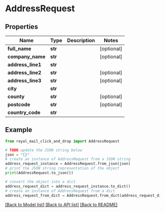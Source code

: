 # AddressRequest


## Properties

Name | Type | Description | Notes
------------ | ------------- | ------------- | -------------
**full_name** | **str** |  | [optional] 
**company_name** | **str** |  | [optional] 
**address_line1** | **str** |  | 
**address_line2** | **str** |  | [optional] 
**address_line3** | **str** |  | [optional] 
**city** | **str** |  | 
**county** | **str** |  | [optional] 
**postcode** | **str** |  | [optional] 
**country_code** | **str** |  | 

## Example

```python
from royal_mail_click_and_drop import AddressRequest

# TODO update the JSON string below
json = "{}"
# create an instance of AddressRequest from a JSON string
address_request_instance = AddressRequest.from_json(json)
# print the JSON string representation of the object
print(AddressRequest.to_json())

# convert the object into a dict
address_request_dict = address_request_instance.to_dict()
# create an instance of AddressRequest from a dict
address_request_from_dict = AddressRequest.from_dict(address_request_dict)
```
[[Back to Model list]](../README.md#documentation-for-models) [[Back to API list]](../README.md#documentation-for-api-endpoints) [[Back to README]](../README.md)


